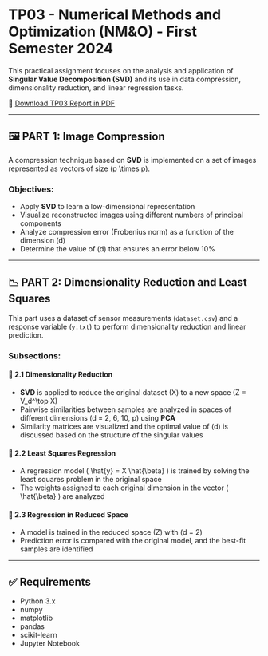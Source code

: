 # TP03 - Numerical Methods and Optimization (NM&O) - First Semester 2024

This practical assignment focuses on the analysis and application of **Singular Value Decomposition (SVD)** and its use in data compression, dimensionality reduction, and linear regression tasks.

📄 [Download TP03 Report in PDF](MNyO_TP03.pdf.zip)

---

## 🖼️ PART 1: Image Compression

A compression technique based on **SVD** is implemented on a set of images represented as vectors of size \(p \times p\).

### Objectives:

- Apply **SVD** to learn a low-dimensional representation  
- Visualize reconstructed images using different numbers of principal components  
- Analyze compression error (Frobenius norm) as a function of the dimension \(d\)  
- Determine the value of \(d\) that ensures an error below 10%

---

## 📉 PART 2: Dimensionality Reduction and Least Squares

This part uses a dataset of sensor measurements (`dataset.csv`) and a response variable (`y.txt`) to perform dimensionality reduction and linear prediction.

### Subsections:

#### 🔻 2.1 Dimensionality Reduction

- **SVD** is applied to reduce the original dataset \(X\) to a new space \(Z = V_d^\top X\)  
- Pairwise similarities between samples are analyzed in spaces of different dimensions (d = 2, 6, 10, p) using **PCA**  
- Similarity matrices are visualized and the optimal value of \(d\) is discussed based on the structure of the singular values

#### 📐 2.2 Least Squares Regression

- A regression model \( \hat{y} = X \hat{\beta} \) is trained by solving the least squares problem in the original space  
- The weights assigned to each original dimension in the vector \( \hat{\beta} \) are analyzed

#### 🔁 2.3 Regression in Reduced Space

- A model is trained in the reduced space \(Z\) with \(d = 2\)  
- Prediction error is compared with the original model, and the best-fit samples are identified

---

## ✅ Requirements

- Python 3.x  
- numpy  
- matplotlib  
- pandas  
- scikit-learn  
- Jupyter Notebook
